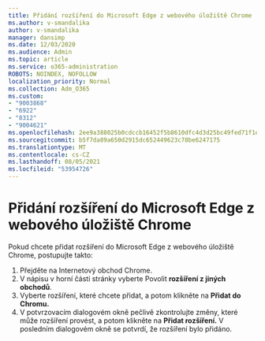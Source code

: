 ```yaml
---
title: Přidání rozšíření do Microsoft Edge z webového úložiště Chrome
ms.author: v-smandalika
author: v-smandalika
manager: dansimp
ms.date: 12/03/2020
ms.audience: Admin
ms.topic: article
ms.service: o365-administration
ROBOTS: NOINDEX, NOFOLLOW
localization_priority: Normal
ms.collection: Adm_O365
ms.custom:
- "9003868"
- "6922"
- "8312"
- "9004621"
ms.openlocfilehash: 2ee9a388025b0cdccb16452f5b8610dfc4d3d25bc49fed71f1e1b1789b4d4827
ms.sourcegitcommit: b5f7da89a650d2915dc652449623c78be6247175
ms.translationtype: MT
ms.contentlocale: cs-CZ
ms.lasthandoff: 08/05/2021
ms.locfileid: "53954726"
---
```

# <a name="add-an-extension-to-microsoft-edge-from-the-chrome-web-store"></a>Přidání rozšíření do Microsoft Edge z webového úložiště Chrome

Pokud chcete přidat rozšíření do Microsoft Edge z webového úložiště Chrome, postupujte takto:

1. Přejděte na Internetový obchod Chrome.
2. V nápisu v horní části stránky vyberte Povolit **rozšíření z jiných obchodů**.
3. Vyberte rozšíření, které chcete přidat, a potom klikněte na **Přidat do Chromu.**
4. V potvrzovacím dialogovém okně pečlivě zkontrolujte změny, které může rozšíření provést, a potom klikněte na **Přidat rozšíření.**
V posledním dialogovém okně se potvrdí, že rozšíření bylo přidáno.